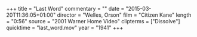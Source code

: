 +++
title = "Last Word"
commentary = ""
date = "2015-03-20T11:36:05+01:00"
director = "Welles, Orson"
film = "Citizen Kane"
length = "0:56"
source = "2001 Warner Home Video"
clipterms = ["Dissolve"]
quicktime = "last_word.mov"
year = "1941"
+++
